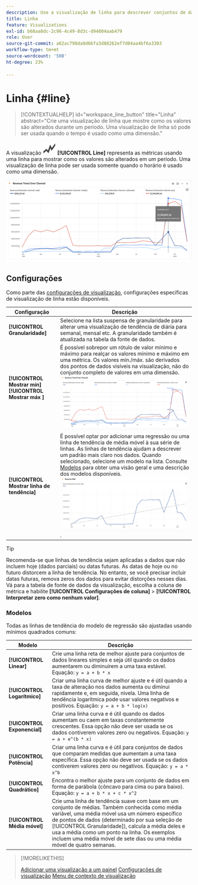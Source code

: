 ```yaml
---
description: Use a visualização de linha para descrever conjuntos de dados com tendência (com base no tempo)
title: Linha
feature: Visualizations
exl-id: b68aa8dc-2c96-4c49-8d3c-d94804aab479
role: User
source-git-commit: a62ac798da9d66fa3d88262ef7d04aa4bf6a3303
workflow-type: tm+mt
source-wordcount: '508'
ht-degree: 23%

---
```


# Linha {#line}

<!-- markdownlint-disable MD034 -->

>[!CONTEXTUALHELP]
>id="workspace_line_button"
>title="Linha"
>abstract="Crie uma visualização de linha que mostre como os valores são alterados durante um período. Uma visualização de linha só pode ser usada quando o tempo é usado como uma dimensão."

<!-- markdownlint-enable MD034 -->


A visualização ![GraphTrend](/help/assets/icons/GraphTrend.svg) **[!UICONTROL Line]** representa as métricas usando uma linha para mostrar como os valores são alterados em um período. Uma visualização de linha pode ser usada somente quando o horário é usado como uma dimensão.

<!--
>[!NOTE]
>
>The Line visualization soon feature [intelligent captions](/help/analysis-workspace/visualizations/intelligent-captions.md).

The Line visualization represents metrics using a line to show how values change over a period of time. A line chart can be used only when time is used as a dimension.
-->

![Visualização de linha](assets/line-viz.png)


## Configurações 

Como parte das [configurações de visualização](freeform-analysis-visualizations.md#settings), configurações específicas de visualização de linha estão disponíveis.

| Configuração | Descrição |
|---|---|
| **[!UICONTROL Granularidade]** | Selecione na lista suspensa de granularidade para alterar uma visualização de tendência de diária para semanal, mensal etc. A granularidade também é atualizada na tabela da fonte de dados. |
| **[!UICONTROL Mostrar mín]** <br/>**[!UICONTROL Mostrar máx ]** | É possível sobrepor um rótulo de valor mínimo e máximo para realçar os valores mínimo e máximo em uma métrica. Os valores mín./máx. são derivados dos pontos de dados visíveis na visualização, não do conjunto completo de valores em uma dimensão.<br/>![Uma sobreposição com o rótulo de valor mínimo e máximo.](assets/min-max-labels.png) |
| **[!UICONTROL Mostrar linha de tendência]** | É possível optar por adicionar uma regressão ou uma linha de tendência de média móvel à sua série de linhas. As linhas de tendência ajudam a descrever um padrão mais claro nos dados. Quando selecionado, selecione um modelo na lista. Consulte [Modelos](#models) para obter uma visão geral e uma descrição dos modelos disponíveis.<br/>![Linha de tendência linear](assets/show-linear-trendline.png). |

>[!TIP]
>
>Recomenda-se que linhas de tendência sejam aplicadas a dados que não incluem hoje (dados parciais) ou datas futuras. As datas de hoje ou no futuro distorcem a linha de tendência. No entanto, se você precisar incluir datas futuras, remova zeros dos dados para evitar distorções nesses dias. Vá para a tabela de fonte de dados da visualização, escolha a coluna de métrica e habilite **[!UICONTROL Configurações de coluna]** > **[!UICONTROL Interpretar zero como nenhum valor]**.



### Modelos

Todas as linhas de tendência do modelo de regressão são ajustadas usando mínimos quadrados comuns:

| Modelo | Descrição |
| --- | --- |
| **[!UICONTROL Linear]** | Crie uma linha reta de melhor ajuste para conjuntos de dados lineares simples e seja útil quando os dados aumentarem ou diminuírem a uma taxa estável. Equação: `y = a + b * x` |
| **[!UICONTROL Logarítmico]** | Criar uma linha curva de melhor ajuste e é útil quando a taxa de alteração nos dados aumenta ou diminui rapidamente e, em seguida, nivela. Uma linha de tendência logarítmica pode usar valores negativos e positivos. Equação: `y = a + b * log(x)` |
| **[!UICONTROL Exponencial]** | Criar uma linha curva e é útil quando os dados aumentam ou caem em taxas constantemente crescentes. Essa opção não deve ser usada se os dados contiverem valores zero ou negativos. Equação: `y = a + e^(b * x)` |
| **[!UICONTROL Potência]** | Criar uma linha curva e é útil para conjuntos de dados que comparam medidas que aumentam a uma taxa específica. Essa opção não deve ser usada se os dados contiverem valores zero ou negativos. Equação: `y = a * x^b` |
| **[!UICONTROL Quadrático]** | Encontra o melhor ajuste para um conjunto de dados em forma de parábola (côncavo para cima ou para baixo). Equação: `y = a + b * x + c * x^2` |
| **[!UICONTROL Média móvel]** | Crie uma linha de tendência suave com base em um conjunto de médias. Também conhecida como média variável, uma média móvel usa um número específico de pontos de dados (determinado por sua seleção de [!UICONTROL Granularidade]), calcula a média deles e usa a média como um ponto na linha. Os exemplos incluem uma média móvel de sete dias ou uma média móvel de quatro semanas. |

>[!MORELIKETHIS]
>
>[Adicionar uma visualização a um painel](/help/analysis-workspace/visualizations/freeform-analysis-visualizations.md#add-visualizations-to-a-panel)
>[Configurações de visualização](/help/analysis-workspace/visualizations/freeform-analysis-visualizations.md#settings)
>[Menu de contexto de visualização](/help/analysis-workspace/visualizations/freeform-analysis-visualizations.md#context-menu)
>


